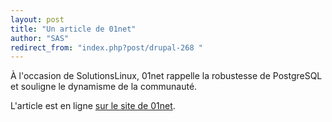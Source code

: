 ```yaml
---
layout: post
title: "Un article de 01net"
author: "SAS"
redirect_from: "index.php?post/drupal-268 "
---
```





<!--more-->


<p>

À l'occasion de SolutionsLinux, 01net rappelle la robustesse de PostgreSQL et souligne le dynamisme de la communauté.

</p>

<p>

L'article est en ligne <a href="http://www.01net.com/editorial/370746/postgresql-et-ingres-soulignent-leurs-differences-avec-mysql/">sur le site de 01net</a>.

</p>